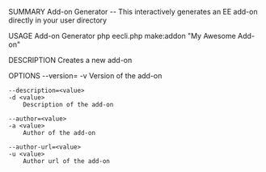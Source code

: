 SUMMARY
    Add-on Generator -- This interactively generates an EE add-on directly in your user directory

USAGE
    Add-on Generator php eecli.php make:addon "My Awesome Add-on"

DESCRIPTION
    Creates a new add-on

OPTIONS
    --version=<value>
    -v <value>
        Version of the add-on

    --description=<value>
    -d <value>
        Description of the add-on

    --author=<value>
    -a <value>
        Author of the add-on

    --author-url=<value>
    -u <value>
        Author url of the add-on

